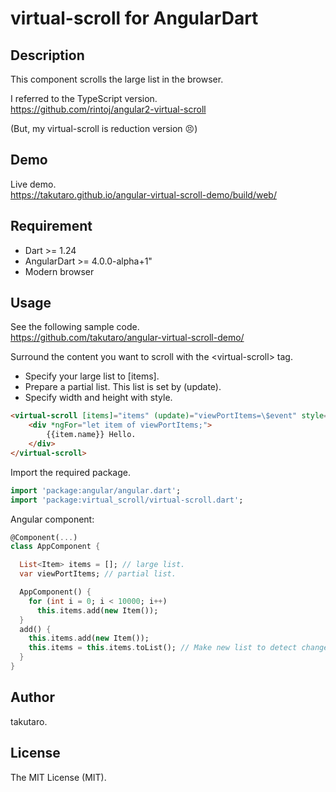 virtual-scroll for AngularDart
==============================


## Description

This component scrolls the large list in the browser.

I referred to the TypeScript version.<br>
https://github.com/rintoj/angular2-virtual-scroll

(But, my virtual-scroll is reduction version 😣)

## Demo

Live demo.<br>
https://takutaro.github.io/angular-virtual-scroll-demo/build/web/

## Requirement

* Dart >= 1.24
* AngularDart >= 4.0.0-alpha+1"
* Modern browser

## Usage

See the following sample code.<br>
https://github.com/takutaro/angular-virtual-scroll-demo/

Surround the content you want to scroll with the \<virtual-scroll\> tag.
* Specify your large list to [items].
* Prepare a partial list. This list is set by (update).
* Specify width and height with style.

```html
<virtual-scroll [items]="items" (update)="viewPortItems=\$event" style="width:auto; height:75vh;">
    <div *ngFor="let item of viewPortItems;">
        {{item.name}} Hello.
    </div>
</virtual-scroll>
```
Import the required package.

```Dart
import 'package:angular/angular.dart';
import 'package:virtual_scroll/virtual-scroll.dart';
```

Angular component:

```Dart
@Component(...)
class AppComponent {

  List<Item> items = []; // large list.
  var viewPortItems; // partial list.

  AppComponent() {
    for (int i = 0; i < 10000; i++)
      this.items.add(new Item());
  }
  add() {
    this.items.add(new Item());
    this.items = this.items.toList(); // Make new list to detect changes.
  }
}
```

## Author

takutaro.

## License

The MIT License (MIT).